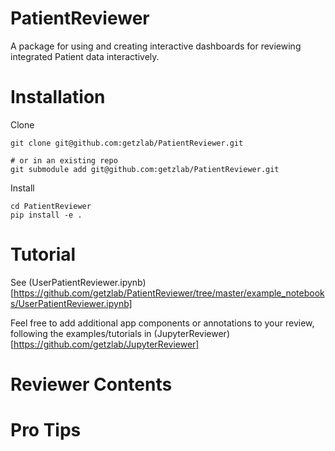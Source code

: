 # PatientReviewer

A package for using and creating interactive dashboards for reviewing integrated Patient data interactively.

# Installation

Clone
```
git clone git@github.com:getzlab/PatientReviewer.git

# or in an existing repo
git submodule add git@github.com:getzlab/PatientReviewer.git
```

Install
```
cd PatientReviewer
pip install -e .
```

# Tutorial

See (UserPatientReviewer.ipynb)[https://github.com/getzlab/PatientReviewer/tree/master/example_notebooks/UserPatientReviewer.ipynb]

Feel free to add additional app components or annotations to your review, following the examples/tutorials in (JupyterReviewer)[https://github.com/getzlab/JupyterReviewer]

# Reviewer Contents

# Pro Tips